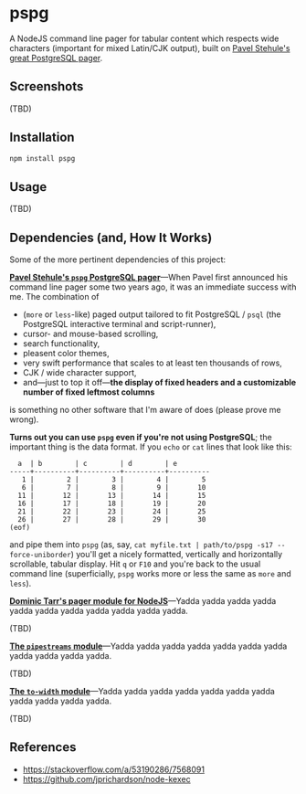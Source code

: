 

# pspg

A NodeJS command line pager for tabular content which respects wide characters (important for mixed
Latin/CJK output), built on [Pavel Stehule's great PostgreSQL pager](https://github.com/okbob/pspg).

## Screenshots

(TBD)

## Installation

```sh
npm install pspg
```

## Usage

(TBD)

## Dependencies (and, How It Works)

Some of the more pertinent dependencies of this project:

**[Pavel Stehule's `pspg` PostgreSQL pager](https://github.com/okbob/pspg)**—When Pavel first announced his
command line pager some two years ago, it was an immediate success with me. The combination of

* (`more` or `less`-like) paged output tailored to fit PostgreSQL&nbsp;/&nbsp;`psql` (the PostgreSQL
  interactive terminal and script-runner),
* cursor- and mouse-based scrolling,
* search functionality,
* pleasent color themes,
* very swift performance
  that scales to at least ten thousands of rows,
* CJK / wide character support,
* and—just to top it off—**the display of fixed headers and a customizable number of fixed leftmost
  columns**

is something no other software that I'm aware of does (please prove me wrong).

**Turns out you can use `pspg` even if you're not using PostgreSQL**; the important thing is the data
format. If you `echo` or `cat` lines that look like this:

```
  a  | b        | c        | d        | e
-----+----------+----------+----------+----------
   1 |        2 |        3 |        4 |        5
   6 |        7 |        8 |        9 |       10
  11 |       12 |       13 |       14 |       15
  16 |       17 |       18 |       19 |       20
  21 |       22 |       23 |       24 |       25
  26 |       27 |       28 |       29 |       30
(eof)
```

and pipe them into `pspg` (as, say, `cat myfile.txt | path/to/pspg -s17 --force-uniborder`) you'll get a
nicely formatted, vertically and horizontally scrollable, tabular display. Hit `q` or `F10` and you're back
to the usual command line (superficially, `pspg` works more or less the same as `more` and `less`).

**[Dominic Tarr's pager module for NodeJS](https://github.com/dominictarr/default-pager)**—Yadda yadda yadda
yadda yadda yadda yadda yadda yadda yadda yadda.

(TBD)

**[The `pipestreams` module](https://github.com/loveencounterflow/pipestreams)**—Yadda yadda yadda yadda
yadda yadda yadda yadda yadda yadda yadda.

(TBD)

**[The `to-width` module](https://github.com/loveencounterflow/to-width)**—Yadda yadda yadda yadda yadda
yadda yadda yadda yadda yadda yadda.

(TBD)


## References

* https://stackoverflow.com/a/53190286/7568091
* https://github.com/jprichardson/node-kexec

